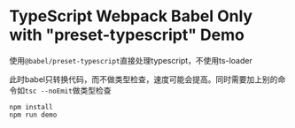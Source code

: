 TypeScript Webpack Babel Only with "preset-typescript" Demo
=================================================

使用`@babel/preset-typescript`直接处理typescript，不使用ts-loader

此时babel只转换代码，而不做类型检查，速度可能会提高。同时需要加上别的命令如`tsc --noEmit`做类型检查

```
npm install
npm run demo
```

